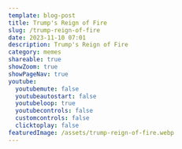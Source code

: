 ```yaml
---
template: blog-post
title: Trump's Reign of Fire
slug: /trump-reign-of-fire
date: 2023-11-10 07:01
description: Trump's Reign of Fire
category: memes
shareable: true
showZoom: true
showPageNav: true
youtube:
  youtubemute: false
  youtubeautostart: false
  youtubeloop: true
  youtubecontrols: false
  customcontrols: false
  clicktoplay: false
featuredImage: /assets/trump-reign-of-fire.webp
---
```

